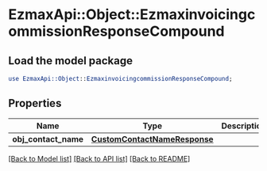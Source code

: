 # EzmaxApi::Object::EzmaxinvoicingcommissionResponseCompound

## Load the model package
```perl
use EzmaxApi::Object::EzmaxinvoicingcommissionResponseCompound;
```

## Properties
Name | Type | Description | Notes
------------ | ------------- | ------------- | -------------
**obj_contact_name** | [**CustomContactNameResponse**](CustomContactNameResponse.md) |  | [optional] 

[[Back to Model list]](../README.md#documentation-for-models) [[Back to API list]](../README.md#documentation-for-api-endpoints) [[Back to README]](../README.md)


